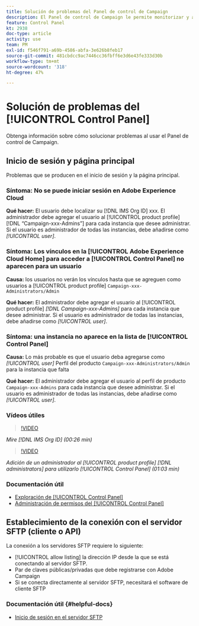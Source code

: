 ```yaml
---
title: Solución de problemas del Panel de control de Campaign
description: El Panel de control de Campaign le permite monitorizar y administrar su almacenamiento SFTP por instancia y lista de permitidos de direcciones IP.
feature: Control Panel
kt: 2938
doc-type: article
activity: use
team: PM
exl-id: f546f791-a69b-4586-abfa-3e626b8feb17
source-git-commit: 481cbdcc9ac7446cc36fbff6e3d6e43fe333d30b
workflow-type: tm+mt
source-wordcount: '318'
ht-degree: 47%

---
```


# Solución de problemas del [!UICONTROL Control Panel]

Obtenga información sobre cómo solucionar problemas al usar el Panel de control de Campaign.

## Inicio de sesión y página principal

Problemas que se producen en el inicio de sesión y la página principal.

### Síntoma: No se puede iniciar sesión en Adobe Experience Cloud

**Qué hacer:**
El usuario debe localizar su [!DNL IMS Org ID] xxx. El administrador debe agregar el usuario al [!UICONTROL product profile] [!DNL “Campaign-xxx-Admins”] para cada instancia que desee administrar. Si el usuario es administrador de todas las instancias, debe añadirse como *[!UICONTROL user]*.

### Síntoma: Los vínculos en la [!UICONTROL Adobe Experience Cloud Home] para acceder a [!UICONTROL Control Panel] no aparecen para un usuario

**Causa:**
los usuarios no verán los vínculos hasta que se agreguen como usuarios a [!UICONTROL product profile] `Campaign-xxx-Administrators/Admin`

**Qué hacer:**
El administrador debe agregar el usuario al [!UICONTROL product profile] *[!DNL Campaign-xxx-Admins]* para cada instancia que desee administrar. Si el usuario es administrador de todas las instancias, debe añadirse como *[!UICONTROL user]*.

### Síntoma: una instancia no aparece en la lista de [!UICONTROL Control Panel]

**Causa:**
Lo más probable es que el usuario deba agregarse como *[!UICONTROL user]* Perfil del producto `Campaign-xxx-Administrators/Admin` para la instancia que falta

**Qué hacer:**
El administrador debe agregar el usuario al perfil de producto `Campaign-xxx-Admins` para cada instancia que desee administrar. Si el usuario es administrador de todas las instancias, debe añadirse como *[!UICONTROL user]*.

### Vídeos útiles

>[!VIDEO](https://video.tv.adobe.com/v/27183?quality=12)

*Mire [!DNL IMS Org ID] (00:26 min)*

>[!VIDEO](https://video.tv.adobe.com/v/27147?quality=12)

*Adición de un administrador al [!UICONTROL product profile] [!DNL administrators] para utilizarlo [!UICONTROL Control Panel] (01:03 min)*

### Documentación útil

* [Exploración de [!UICONTROL Control Panel]](https://experienceleague.adobe.com/docs/control-panel/using/control-panel-home.html?lang=es)
* [Administración de permisos del [!UICONTROL Control Panel]](https://experienceleague.adobe.com/docs/control-panel/using/control-panel-home.html?lang=en)

## Establecimiento de la conexión con el servidor SFTP (cliente o API)

La conexión a los servidores SFTP requiere lo siguiente:

* [!UICONTROL allow listing] la dirección IP desde la que se está conectando al servidor SFTP.
* Par de claves públicas/privadas que debe registrarse con Adobe Campaign
* Si se conecta directamente al servidor SFTP, necesitará el software de cliente SFTP

### Documentación útil {#helpful-docs}

* [Inicio de sesión en el servidor SFTP](https://experienceleague.adobe.com/docs/control-panel/using/control-panel-home.html?lang=en)
